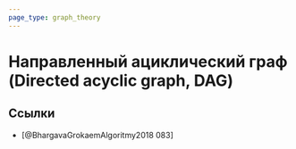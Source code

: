 ```yaml
---
page_type: graph_theory
---
```


# Направленный ациклический граф (Directed acyclic graph, DAG)



## Ссылки

* [@BhargavaGrokaemAlgoritmy2018 083] 
